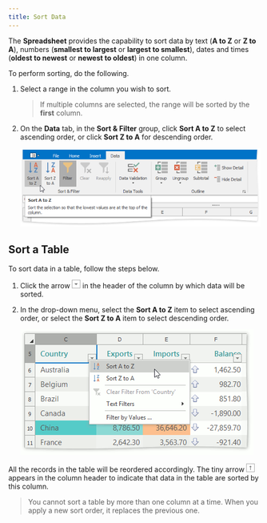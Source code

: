 ```yaml
---
title: Sort Data
---
```

The **Spreadsheet** provides the capability to sort data by text (**A to Z** or **Z to A**), numbers (**smallest to largest** or **largest to smallest**), dates and times (**oldest to newest** or **newest to oldest**) in one column.

To perform sorting, do the following.
1. Select a range in the column you wish to sort.
	
	> If multiple columns are selected, the range will be sorted by the **first** column.
2. On the **Data** tab, in the **Sort &amp; Filter** group, click **Sort A to Z** to select ascending order, or click **Sort Z to A** for descending order.
	
	![Spreadsheet_SortAtoZ](../../../images/Img25488.png)

## Sort a Table
To sort data in a table, follow the steps below.
1. Click the arrow ![Spreadsheet_FilterAndSortArrow](../../../images/Img25500.png) in the header of the column by which data will be sorted.
2. In the drop-down menu, select the **Sort A to Z** item to select ascending order, or select the **Sort Z to A** item to select descending order.
	
	![Spreadsheet_SortTable](../../../images/Img25505.png)

All the records in the table will be reordered accordingly. The tiny arrow ![Spreadsheet_SortedArrow](../../../images/Img25503.png) appears in the column header to indicate that data in the table are sorted by this column.

> You cannot sort a table by more than one column at a time. When you apply a new sort order, it replaces the previous one.